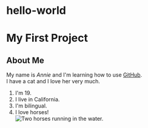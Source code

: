 # hello-world
<!DOCTYPE html>
<html>

<body>
  <h1>My First Project</h1>
  <h2>About Me</h2>
  <p>My name is <em>Annie</em> and I'm learning how to use <a href="github.com" target="_blank">GitHub</a>. <br /> I have a cat and I love her very much.</p>
  <ol>
    <li>I'm 19.</li>
    <li>I live in California.</li>
    <li>I'm bilingual.</li>
    <li>I love horses!</li>
    <img src="https://images.pexels.com/photos/190934/horse-white-horsehair-equine-190934.jpeg?w=1260&h=750&auto=compress&cs=tinysrgb" alt="Two horses running in the water." />
  </ol>
</body>

</html>
